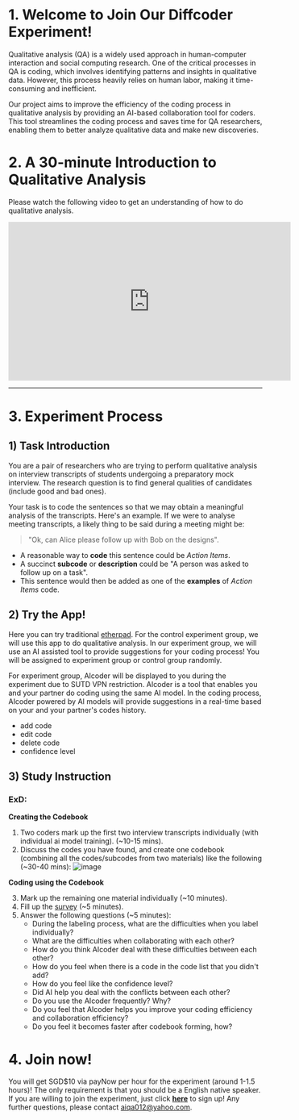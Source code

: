 # 1. Welcome to Join Our Diffcoder Experiment!

Qualitative analysis (QA) is a widely used approach in human-computer interaction and social computing research. One of the critical processes in QA is coding, which involves identifying patterns and insights in qualitative data. However, this process heavily relies on human labor, making it time-consuming and inefficient. 

Our project aims to improve the efficiency of the coding process in qualitative analysis by providing an AI-based collaboration tool for coders. This tool streamlines the coding process and saves time for QA researchers, enabling them to better analyze qualitative data and make new discoveries.


# 2. A 30-minute Introduction to Qualitative Analysis

Please watch the following video to get an understanding of how to do qualitative analysis.
<iframe width="560" height="315" src="https://www.youtube.com/embed/XOYhkUC21wQ" title="YouTube video player" frameborder="0" allow="accelerometer; autoplay; clipboard-write; encrypted-media; gyroscope; picture-in-picture; web-share" allowfullscreen></iframe>

-------------

# 3. Experiment Process

## 1) Task Introduction

You are a pair of researchers who are trying to perform qualitative analysis on interview transcripts of students undergoing a preparatory mock interview. The research question is to find general qualities of candidates (include good and bad ones). 

Your task is to code the sentences so that we may obtain a meaningful analysis of the transcripts. Here's an example. If we were to analyse meeting transcripts, a likely thing to be said during a meeting might be:

> "Ok, can Alice please follow up with Bob on the designs".

- A reasonable way to **code** this sentence could be *Action Items*.
- A succinct **subcode** or **description** could be "A person was asked to follow up on a task".
- This sentence would then be added as one of the **examples** of *Action Items* code.

## 2) Try the App!

Here you can try traditional [etherpad](https://rich.etherpad.com/). For the control experiment group, we will use this app to do qualitative analysis. In our experiment group, we will use an AI assisted tool to provide suggestions for your coding process! You will be assigned to experiment group or control group randomly.

For experiment group, AIcoder will be displayed to you during the experiment due to SUTD VPN restriction. AIcoder is a tool that enables you and your partner do coding using the same AI model. In the coding process, AIcoder powered by AI models will provide suggestions in a real-time based on your and your partner's codes history. 
- add code
- edit code
- delete code
- confidence level

## 3) Study Instruction

<!-- ### ExB:
**Creating the Codebook**

1. Mark up the first two interview transcripts individually. (~10-20 mins).
2. Discuss the codes you have found, and create one codebook (combining all the codes/subcodes from two materials) like the following (~30 mins):
![image](https://user-images.githubusercontent.com/95164001/144158823-2217a1a1-e058-4f62-8d1d-ba5bcafd947e.png)


**Coding using the Codebook**

3. Mark up the remaining one material individually (~10 minutes).
4. Fill up the [survey](https://docs.google.com/forms/d/1E5ng5UotxJM_UkwdRDILn7qNA8xvFCCUnl_8dpaiVPk/edit) (~3 minutes).
5. Answer the following questions (~5 minutes):
   - During the labeling process, what are the difficulties when you label individually? 
   - What are the difficulties when collaborating with each other?
   - How do you think AIcoder deal with these difficulties between each other?
   - How do you feel when there is a code in the code list that you didn't add?
   - How do you feel like the confidence level?
   - Did AI help you deal with the conflicts between each other?
   - Do you use the AIcoder frequently? Why?
   - Do you feel that AIcoder helps you improve your coding efficiency and collaboration efficiency?
   - Do you feel it becomes faster after codebook forming, how? -->

<!-- ### ExC:

**Creating the Codebook**

1. The first coder marks up the first two interview transcripts individually (with ai model training), another coder can take a rest. (~10-15 mins).
2. The second coder marks up the two interview transcripts individually (with the same ai model training), another coder can take a rest. (~10-15 mins).
3. Discuss the codes you have found, and create one codebook (combining all the codes/subcodes from two materials) like the following (~30-40 mins):
![image](https://user-images.githubusercontent.com/95164001/144158823-2217a1a1-e058-4f62-8d1d-ba5bcafd947e.png)

**Coding using the Codebook**

3. Mark up the remaining one material individually (~10 minutes).
4. Fill up the [survey](https://docs.google.com/forms/d/e/1FAIpQLSe3nieWo47E6mrpkOF5X4HjWdoCXfYuois365srhVPcJJXQ-w/viewform?usp=sf_link) (~5 minutes).
5. Answer the following questions (~5 minutes):
   - During the labeling process, what are the difficulties when you label individually? 
   - What are the difficulties when collaborating with each other?
   - How do you think AIcoder deal with these difficulties between each other?
   - How do you feel when there is a code in the code list that you didn't add?
   - How do you feel like the confidence level?
   - Did AI help you deal with the conflicts between each other?
   - Do you use the AIcoder frequently? Why?
   - Do you feel that AIcoder helps you improve your coding efficiency and collaboration efficiency?
   - Do you feel it becomes faster after codebook forming, how? -->

### ExD:

**Creating the Codebook**

1. Two coders mark up the first two interview transcripts individually (with individual ai model training). (~10-15 mins).
2. Discuss the codes you have found, and create one codebook (combining all the codes/subcodes from two materials) like the following (~30-40 mins):
![image](https://user-images.githubusercontent.com/95164001/144158823-2217a1a1-e058-4f62-8d1d-ba5bcafd947e.png)

**Coding using the Codebook**

3. Mark up the remaining one material individually (~10 minutes).
4. Fill up the [survey](https://docs.google.com/forms/d/e/1FAIpQLSe3nieWo47E6mrpkOF5X4HjWdoCXfYuois365srhVPcJJXQ-w/viewform?usp=sf_link) (~5 minutes).
5. Answer the following questions (~5 minutes):
   - During the labeling process, what are the difficulties when you label individually? 
   - What are the difficulties when collaborating with each other?
   - How do you think AIcoder deal with these difficulties between each other?
   - How do you feel when there is a code in the code list that you didn't add?
   - How do you feel like the confidence level?
   - Did AI help you deal with the conflicts between each other?
   - Do you use the AIcoder frequently? Why?
   - Do you feel that AIcoder helps you improve your coding efficiency and collaboration efficiency?
   - Do you feel it becomes faster after codebook forming, how?

# 4. Join now!
You will get SGD$10 via payNow per hour for the experiment (around 1-1.5 hours)! The only requirement is that you should be a English native speaker. If you are willing to join the experiment, just click **[here](https://docs.google.com/forms/d/e/1FAIpQLSejhnd17AzvUR8jK-P-lDZAtLihYj_vWbGpeZez52gz2Ew2GQ/viewform?usp=sf_link)** to sign up! Any further questions, please contact aiqa012@yahoo.com.
